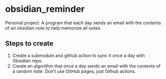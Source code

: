 # obsidian_reminder
Personal project. A program that each day sends an email with the contents of an obsidian note to help memorize all notes.

## Steps to create
1. Create a submodule and github action to sync it once a day with Obsidian repo.
2. Create an algorithm that once a day sends an email with the contents of a random note. Don’t use GitHub pages, just Github actions.
